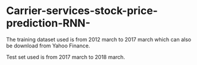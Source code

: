 # Carrier-services-stock-price-prediction-RNN-


The training dataset used is from 2012 march to 2017 march which can also be download from Yahoo Finance.

Test set used is from 2017 march to 2018 march.

